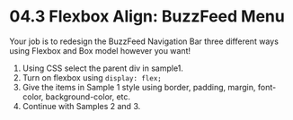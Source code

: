  

# 04.3 Flexbox Align: BuzzFeed Menu

Your job is to redesign the BuzzFeed Navigation Bar three different ways using Flexbox and Box model however you want!

1. Using CSS select the parent div in sample1.
2. Turn on flexbox using
`display: flex;`
3. Give the items in Sample 1 style using border, padding, margin, font-color, background-color, etc.
4. Continue with Samples 2 and 3.